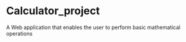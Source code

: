 # Calculator_project
A Web application that enables the user to perform basic mathematical operations
